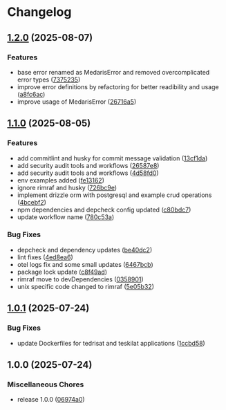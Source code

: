 # Changelog

## [1.2.0](https://github.com/amel-tech/madrasah-backend/compare/v1.1.0...v1.2.0) (2025-08-07)


### Features

* base error renamed as MedarisError and removed overcomplicated error types ([7375235](https://github.com/amel-tech/madrasah-backend/commit/73752354eff1383a997eb415f9c7020c3a8cfb6b))
* improve error definitions by refactoring for better readibility and usage ([a8fc6ac](https://github.com/amel-tech/madrasah-backend/commit/a8fc6ac7b8711f1ecc6e83cba1fa873ea26ddec9))
* improve usage of MedarisError ([26716a5](https://github.com/amel-tech/madrasah-backend/commit/26716a5dd9067d7c28ca80390bba3891e68c896e))

## [1.1.0](https://github.com/amel-tech/madrasah-backend/compare/v1.0.1...v1.1.0) (2025-08-05)


### Features

* add commitlint and husky for commit message validation ([13cf1da](https://github.com/amel-tech/madrasah-backend/commit/13cf1da33d90623a1c8c9b1d83c393d8d47a7042))
* add security audit tools and workflows ([26587e8](https://github.com/amel-tech/madrasah-backend/commit/26587e87fece7955c0d0f704b324d0ddd7b43b01))
* add security audit tools and workflows ([4d58fd0](https://github.com/amel-tech/madrasah-backend/commit/4d58fd04e28d85855dafc1d3a56489d552f137aa))
* env examples added ([fe13162](https://github.com/amel-tech/madrasah-backend/commit/fe13162e80177bb31ffaa555df66ab5191415c4d))
* ignore rimraf and husky ([726bc9e](https://github.com/amel-tech/madrasah-backend/commit/726bc9e1bd6edc2a7be2939ee58aab370331a55a))
* implement drizzle orm with postgresql and example crud operations ([4bcebf2](https://github.com/amel-tech/madrasah-backend/commit/4bcebf27a892afb635e05f83ca6d6d8208226730))
* npm dependencies and depcheck config updated ([c80bdc7](https://github.com/amel-tech/madrasah-backend/commit/c80bdc793baba536f1e42f573d1b29b8b1a76d78))
* update workflow name ([780c53a](https://github.com/amel-tech/madrasah-backend/commit/780c53a24dda317af79fa117e6f15357d6c45cc3))


### Bug Fixes

* depcheck and dependency updates ([be40dc2](https://github.com/amel-tech/madrasah-backend/commit/be40dc2c356ea9e816da74581d9d6da471df8328))
* lint fixes ([4ed8ea6](https://github.com/amel-tech/madrasah-backend/commit/4ed8ea661e37bf5561c9daa354df144f6b2138a7))
* otel logs fix and some small updates ([6467bcb](https://github.com/amel-tech/madrasah-backend/commit/6467bcb30f71058972c12f7ab2ce8a5834b76706))
* package lock update ([c8f49ad](https://github.com/amel-tech/madrasah-backend/commit/c8f49ad7b2f2057e569ca7bfa027464358fd13aa))
* rimraf move to devDependencies ([0358901](https://github.com/amel-tech/madrasah-backend/commit/03589017f8653fb03cddd7ae5dbf9290fe6f33ab))
* unix specific code changed to rimraf ([5e05b32](https://github.com/amel-tech/madrasah-backend/commit/5e05b3235cf94615b041aafc11ae9d85575d51d9))

## [1.0.1](https://github.com/amel-tech/madrasah-backend/compare/v1.0.0...v1.0.1) (2025-07-24)


### Bug Fixes

* update Dockerfiles for tedrisat and teskilat applications ([1ccbd58](https://github.com/amel-tech/madrasah-backend/commit/1ccbd580205da2a371d952729b3e7f1a21182834))

## 1.0.0 (2025-07-24)


### Miscellaneous Chores

* release 1.0.0 ([06974a0](https://github.com/amel-tech/madrasah-backend/commit/06974a07a852adbf73d579822846e3fc9289aa36))
